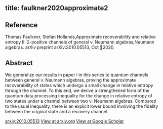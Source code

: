 title: faulkner2020approximate2
---


## Reference

Thomas Faulkner, Stefan Hollands,Approximate recoverability and relative entropy II: 2-positive channels of general v. Neumann algebras,Neumann algebras. arXiv preprint arXiv:2010.05513, Oct 2020,

## Abstract 
  We generalize our results in paper I in this series to quantum channels
between general v. Neumann algebras, proving the approximate recoverability of
states which undergo a small change in relative entropy through the channel. To
this end, we derive a strengthened form of the quantum data processing
inequality for the change in relative entropy of two states under a channel
between two v. Neumann algebras. Compared to the usual inequality, there is an
explicit lower bound involving the fidelity between the original state and a
recovery channel.

    

[arxiv:2010.05513](https://arxiv.org/abs/2010.05513)
[View at arxiv.org](https://arxiv.org/abs/2010.05513)
[View at Google Scholar](https://scholar.google.com/scholar_lookup?arxiv_id=2010.05513) 